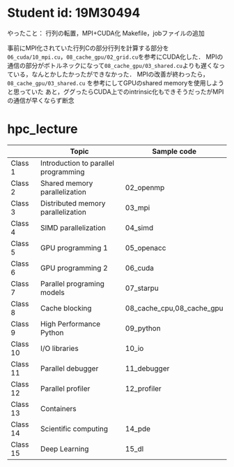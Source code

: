 # Student id: 19M30494

やったこと：
行列の転置，MPI+CUDA化
Makefile，jobファイルの追加

事前にMPI化されていた行列Cの部分行列を計算する部分を`06_cuda/10_mpi.cu`，`08_cache_gpu/02_grid.cu`を参考にCUDA化した．
MPIの通信の部分がボトルネックになって`08_cache_gpu/03_shared.cu`よりも遅くなっている，なんとかしたかったができなかった．
MPIの改善が終わったら，`08_cache_gpu/03_shared.cu` を参考にしてGPUのshared memoryを使用しようと思っていた
あと，ググったらCUDA上でのintrinsic化もできそうだったがMPIの通信が早くならず断念


# hpc_lecture

|          | Topic                                | Sample code               |
| -------- | ------------------------------------ | ------------------------- |
| Class 1  | Introduction to parallel programming |                           |
| Class 2  | Shared memory parallelization        | 02_openmp                 |
| Class 3  | Distributed memory parallelization   | 03_mpi                    |
| Class 4  | SIMD parallelization                 | 04_simd                   |
| Class 5  | GPU programming 1                    | 05_openacc                |
| Class 6  | GPU programming 2                    | 06_cuda                   |
| Class 7  | Parallel programing models           | 07_starpu                 |
| Class 8  | Cache blocking                       | 08_cache_cpu,08_cache_gpu |
| Class 9  | High Performance Python              | 09_python                 |
| Class 10 | I/O libraries                        | 10_io                     |
| Class 11 | Parallel debugger                    | 11_debugger               |
| Class 12 | Parallel profiler                    | 12_profiler               |
| Class 13 | Containers                           |                           |
| Class 14 | Scientific computing                 | 14_pde                    |
| Class 15 | Deep Learning                        | 15_dl                     |
